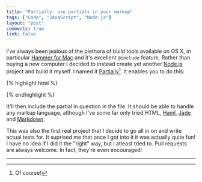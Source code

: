 ```yaml
---
title: "Partially: use partials in your markup"
tags: ["Code", "JavaScript", "Node.js"]
layout: "post"
comments: true
link: false
---
```


I've always been jealous of the plethora of build tools available on OS X, in
particular [Hammer for Mac](http://hammerformac.com/) and it's excellent
`@include` feature. Rather than buying a new computer I decided to instead
create yet another [Node.js](http://nodejs.org/) project and build it myself.
I named it [Partially](https://github.com/gummesson/partially)[^20131019-1]. It
enables you to do this:

{% highlight html %}
<!-- @include partial.ext -->
{% endhighlight %}

It'll then include the partial in question in the file. It should be able to
handle any markup language, although I've some far only tried HTML,
[Haml](http://haml.info/), [Jade](http://jade-lang.com/) and
[Markdown](http://daringfireball.net/projects/markdown/).

This was also the first real project that I decide to go all in on and write
actual tests for. It suprised me that once I got into it it was actually quite
fun! I have no idea if I did it the "right" way, but I atleast tried to. Pull
requests are always welcome. In fact, they're even encouraged!

* * *

[^20131019-1]: Of course!

